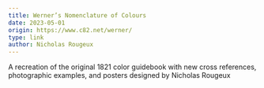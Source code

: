 ```yaml
---
title: Werner’s Nomenclature of Colours
date: 2023-05-01
origin: https://www.c82.net/werner/
type: link
author: Nicholas Rougeux
---
```


A recreation of the original 1821 color guidebook with new cross references, photographic examples, and posters designed by Nicholas Rougeux
